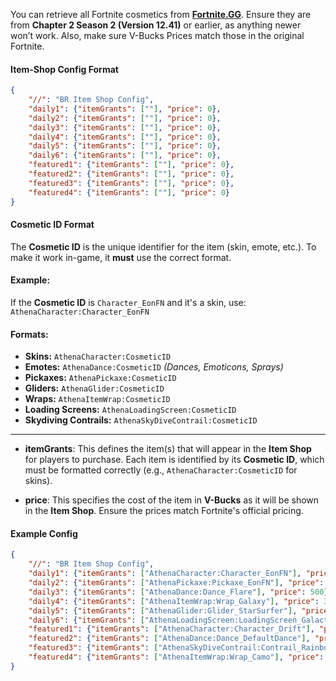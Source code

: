 You can retrieve all Fortnite cosmetics from **[Fortnite.GG](https://fortnite.gg/cosmetics)**. 
Ensure they are from **Chapter 2 Season 2 (Version 12.41)** or earlier, as anything newer won’t work. Also, make sure V-Bucks Prices match those in the original Fortnite.

#### Item-Shop Config Format
```json
{
    "//": "BR Item Shop Config",
    "daily1": {"itemGrants": [""], "price": 0},
    "daily2": {"itemGrants": [""], "price": 0},
    "daily3": {"itemGrants": [""], "price": 0},
    "daily4": {"itemGrants": [""], "price": 0},
    "daily5": {"itemGrants": [""], "price": 0},
    "daily6": {"itemGrants": [""], "price": 0},
    "featured1": {"itemGrants": [""], "price": 0},
    "featured2": {"itemGrants": [""], "price": 0},
    "featured3": {"itemGrants": [""], "price": 0},
    "featured4": {"itemGrants": [""], "price": 0}            
}
```  

#### Cosmetic ID Format
The **Cosmetic ID** is the unique identifier for the item (skin, emote, etc.). To make it work in-game, it **must** use the correct format.  

#### Example:
If the **Cosmetic ID** is `Character_EonFN` and it's a skin, use: `AthenaCharacter:Character_EonFN`  

#### Formats:
- **Skins:** `AthenaCharacter:CosmeticID`  
- **Emotes:** `AthenaDance:CosmeticID`  *(Dances, Emoticons, Sprays)*
- **Pickaxes:** `AthenaPickaxe:CosmeticID`  
- **Gliders:** `AthenaGlider:CosmeticID`  
- **Wraps:** `AthenaItemWrap:CosmeticID`  
- **Loading Screens:** `AthenaLoadingScreen:CosmeticID`  
- **Skydiving Contrails:** `AthenaSkyDiveContrail:CosmeticID` 

---

- **itemGrants**: This defines the item(s) that will appear in the **Item Shop** for players to purchase. Each item is identified by its **Cosmetic ID**, which must be formatted correctly (e.g., `AthenaCharacter:CosmeticID` for skins).
  
- **price**: This specifies the cost of the item in **V-Bucks** as it will be shown in the **Item Shop**. Ensure the prices match Fortnite's official pricing.  

#### Example Config
```json
{
    "//": "BR Item Shop Config",
    "daily1": {"itemGrants": ["AthenaCharacter:Character_EonFN"], "price": 1200},
    "daily2": {"itemGrants": ["AthenaPickaxe:Pickaxe_EonFN"], "price": 800},
    "daily3": {"itemGrants": ["AthenaDance:Dance_Flare"], "price": 500},
    "daily4": {"itemGrants": ["AthenaItemWrap:Wrap_Galaxy"], "price": 300},
    "daily5": {"itemGrants": ["AthenaGlider:Glider_StarSurfer"], "price": 1500},
    "daily6": {"itemGrants": ["AthenaLoadingScreen:LoadingScreen_Galactic"], "price": 200},
    "featured1": {"itemGrants": ["AthenaCharacter:Character_Drift"], "price": 2000},
    "featured2": {"itemGrants": ["AthenaDance:Dance_DefaultDance"], "price": 200},
    "featured3": {"itemGrants": ["AthenaSkyDiveContrail:Contrail_Rainbow"], "price": 400},
    "featured4": {"itemGrants": ["AthenaItemWrap:Wrap_Camo"], "price": 600}
}
``` 
